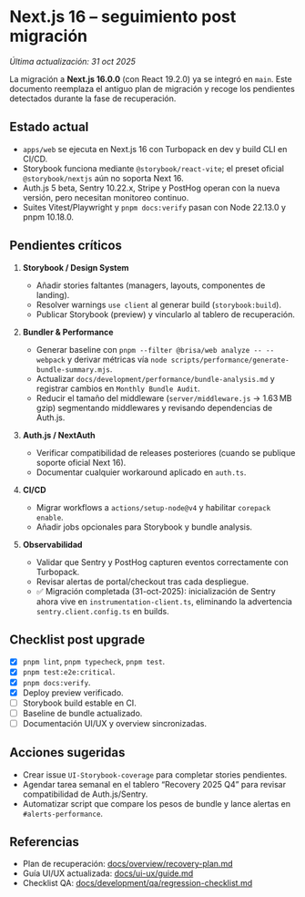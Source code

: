 # Next.js 16 – seguimiento post migración

_Última actualización: 31 oct 2025_

La migración a **Next.js 16.0.0** (con React 19.2.0) ya se integró en `main`. Este documento reemplaza el antiguo plan de migración y recoge los pendientes detectados durante la fase de recuperación.

## Estado actual

- `apps/web` se ejecuta en Next.js 16 con Turbopack en dev y build CLI en CI/CD.
- Storybook funciona mediante `@storybook/react-vite`; el preset oficial `@storybook/nextjs` aún no soporta Next 16.
- Auth.js 5 beta, Sentry 10.22.x, Stripe y PostHog operan con la nueva versión, pero necesitan monitoreo continuo.
- Suites Vitest/Playwright y `pnpm docs:verify` pasan con Node 22.13.0 y pnpm 10.18.0.

## Pendientes críticos

1. **Storybook / Design System**
   - Añadir stories faltantes (managers, layouts, componentes de landing).
   - Resolver warnings `use client` al generar build (`storybook:build`).
   - Publicar Storybook (preview) y vincularlo al tablero de recuperación.

2. **Bundler & Performance**
   - Generar baseline con `pnpm --filter @brisa/web analyze -- --webpack` y derivar métricas vía `node scripts/performance/generate-bundle-summary.mjs`.
   - Actualizar `docs/development/performance/bundle-analysis.md` y registrar cambios en `Monthly Bundle Audit`.
   - Reducir el tamaño del middleware (`server/middleware.js` → 1.63 MB gzip) segmentando middlewares y revisando dependencias de Auth.js.

3. **Auth.js / NextAuth**
   - Verificar compatibilidad de releases posteriores (cuando se publique soporte oficial Next 16).
   - Documentar cualquier workaround aplicado en `auth.ts`.

4. **CI/CD**
   - Migrar workflows a `actions/setup-node@v4` y habilitar `corepack enable`.
   - Añadir jobs opcionales para Storybook y bundle analysis.

5. **Observabilidad**
   - Validar que Sentry y PostHog capturen eventos correctamente con Turbopack.
   - Revisar alertas de portal/checkout tras cada despliegue.
   - ✅ Migración completada (31-oct-2025): inicialización de Sentry ahora vive en `instrumentation-client.ts`, eliminando la advertencia `sentry.client.config.ts` en builds.

## Checklist post upgrade

- [x] `pnpm lint`, `pnpm typecheck`, `pnpm test`.
- [x] `pnpm test:e2e:critical`.
- [x] `pnpm docs:verify`.
- [x] Deploy preview verificado.
- [ ] Storybook build estable en CI.
- [ ] Baseline de bundle actualizado.
- [ ] Documentación UI/UX y overview sincronizadas.

## Acciones sugeridas

- Crear issue `UI-Storybook-coverage` para completar stories pendientes.
- Agendar tarea semanal en el tablero “Recovery 2025 Q4” para revisar compatibilidad de Auth.js/Sentry.
- Automatizar script que compare los pesos de bundle y lance alertas en `#alerts-performance`.

## Referencias

- Plan de recuperación: [docs/overview/recovery-plan.md](../../overview/recovery-plan.md)
- Guía UI/UX actualizada: [docs/ui-ux/guide.md](../ui-ux/guide.md)
- Checklist QA: [docs/development/qa/regression-checklist.md](../qa/regression-checklist.md)
